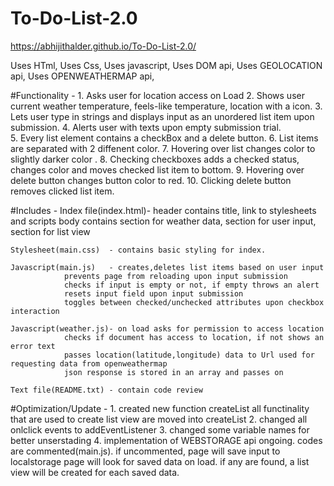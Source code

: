# To-Do-List-2.0
https://abhijithalder.github.io/To-Do-List-2.0/


Uses HTml,
Uses Css,
Uses javascript,
Uses DOM api,
Uses GEOLOCATION api,
Uses OPENWEATHERMAP api,

#Functionality -
	1. Asks user for location access on Load
	2. Shows user current weather temperature, feels-like temperature, location with a icon.
	3. Lets user type in strings and displays input as an unordered list item upon submission.
	4. Alerts user with texts upon empty submission trial.  
	5. Every list element contains a checkBox and a delete button.
	6. List items are separated with 2 diffenent color.
	7. Hovering over list changes color to slightly darker color .
	8. Checking checkboxes adds a checked status, changes color and moves checked list item to bottom.
	9. Hovering over delete button changes button color to red.
	10. Clicking delete button removes clicked list item.

#Includes -
	Index file(index.html)- header contains title, link to stylesheets and scripts
				body contains section for weather data, section for user input, section for list view

	Stylesheet(main.css)  - contains basic styling for index.

	Javascript(main.js)   - creates,deletes list items based on user input
				prevents page from reloading upon input submission
				checks if input is empty or not, if empty throws an alert
				resets input field upon input submission
				toggles between checked/unchecked attributes upon checkbox interaction

	Javascript(weather.js)- on load asks for permission to access location
				checks if document has access to location, if not shows an error text
				passes location(latitude,longitude) data to Url used for requesting data from openweathermap
				json response is stored in an array and passes on
	
	Text file(README.txt) - contain code review

#Optimization/Update -
	1. created new function createList
	   all functinality that are used to create list view are moved into createList
	2. changed all onlclick events to addEventListener
	3. changed some variable names for better unserstading
	4. implementation of WEBSTORAGE api ongoing. codes are commented(main.js). if uncommented, page will save input to localstorage
	   page will look for saved data on load. if any are found, a list view will be created for each saved data.
								

